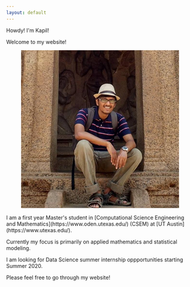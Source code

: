 ```yaml
---
layout: default
---
```


Howdy! I'm Kapil!

Welcome to my website!

<figure>
<img class="home" src="/assets/profile_pic.jpg" alt="Me">

</figure>
I am a first year Master's student in [Computational Science Engineering and Mathematics](https://www.oden.utexas.edu/) (CSEM) at [UT Austin](https://www.utexas.edu/).

Currently my focus is primarily on applied mathematics and statistical modeling.

I am looking for Data Science summer internship oppportunities starting Summer 2020.

Please feel free to go through my website!
